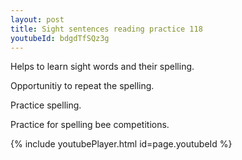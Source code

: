 ```yaml
---
layout: post
title: Sight sentences reading practice 118
youtubeId: bdgdTfSQz3g
---
```

 
 
Helps to learn sight words and their spelling.

Opportunitiy to repeat the spelling. 

Practice spelling. 
 
Practice for spelling bee competitions. 
 
{% include youtubePlayer.html id=page.youtubeId %}
 
 

